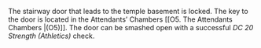 The stairway door that leads to the temple basement is locked. The key to the door is located in the Attendants’ Chambers [[O5. The Attendants Chambers |(O5)]]. The door can be smashed open with a successful *DC 20 Strength (Athletics)* check.